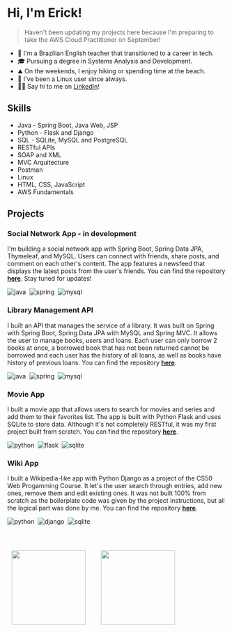 # Hi, I'm Erick!

 > Haven't been updating my projects here because I'm preparing to take the AWS Cloud Practitioner on September!

- 🏫 I'm a Brazilian English teacher that transitioned to a career in tech.
- 🎓 Pursuing a degree in Systems Analysis and Development.
- ⛰️ On the weekends, I enjoy hiking or spending time at the beach.
- 🐧 I've been a Linux user since always.
- 🤝🏽 Say hi to me on [LinkedIn](https://www.linkedin.com/in/erickgnclvs)! 



## Skills

- Java - Spring Boot, Java Web, JSP
- Python - Flask and Django
- SQL - SQLite, MySQL and PostgreSQL
- RESTful APIs
- SOAP and XML
- MVC Arquitecture
- Postman
- Linux
- HTML, CSS, JavaScript
- AWS Fundamentals

## Projects

### Social Network App - in development
I'm building a social network app with Spring Boot, Spring Data JPA, Thymeleaf, and MySQL. Users can connect with friends, share posts, and comment on each other's content. The app features a newsfeed that displays the latest posts from the user's friends. You can find the repository **[here](https://github.com/erickgnclvs/socialnetwork)**. Stay tuned for updates!

![java](https://img.shields.io/badge/Java-ED8B00?style=for-the-badge&logo=openjdk&logoColor=white)&nbsp;
![spring](https://img.shields.io/badge/Spring-6DB33F?style=for-the-badge&logo=spring&logoColor=white)&nbsp;
![mysql](https://img.shields.io/badge/MySQL-00000F?style=for-the-badge&logo=mysql&logoColor=white)&nbsp;

### Library Management API
I built an API that manages the service of a library. It was built on Spring with Spring Boot, Spring Data JPA with MySQL and Spring MVC. It allows the user to manage books, users and loans. Each user can only borrow 2 books at once, a borrowed book that has not been returned cannot be borrowed and each user has the history of all loans, as well as books have history of previous loans. You can find the repository **[here](https://github.com/erickgnclvs/gerenciador-biblioteca)**.

![java](https://img.shields.io/badge/Java-ED8B00?style=for-the-badge&logo=openjdk&logoColor=white)&nbsp;
![spring](https://img.shields.io/badge/Spring-6DB33F?style=for-the-badge&logo=spring&logoColor=white)&nbsp;
![mysql](https://img.shields.io/badge/MySQL-00000F?style=for-the-badge&logo=mysql&logoColor=white)&nbsp;

### Movie App
I built a movie app that allows users to search for movies and series and add them to their favorites list. The app is built with Python Flask and uses SQLite to store data. Although it's not completely RESTful, it was my first project built from scratch. You can find the repository **[here](https://github.com/erickgnclvs/flask-movie-app)**.

![python](https://img.shields.io/badge/Python-14354C?style=for-the-badge&logo=python&logoColor=white)&nbsp;
![flask](https://img.shields.io/badge/Flask-000000?style=for-the-badge&logo=flask&logoColor=white)&nbsp;
![sqlite](https://img.shields.io/badge/SQLite-07405E?style=for-the-badge&logo=sqlite&logoColor=white)&nbsp;

### Wiki App
I built a Wikipedia-like app with Python Django as a project of the CS50 Web Progamming Course. It let's the user search through entries, add new ones, remove them and edit existing ones. It was not built 100% from scratch as the boilerplate code was given by the project instructions, but all the logical part was done by me. You can find the repository **[here](https://github.com/erickgnclvs/django-wiki-app)**.

![python](https://img.shields.io/badge/Python-14354C?style=for-the-badge&logo=python&logoColor=white)&nbsp;
![django](https://img.shields.io/badge/Django-092E20?style=for-the-badge&logo=django&logoColor=white)&nbsp;
![sqlite](https://img.shields.io/badge/SQLite-07405E?style=for-the-badge&logo=sqlite&logoColor=white)&nbsp;


<br>
<br>
<div style="margin:10px">
  <img height="170"  src="https://github-readme-streak-stats.herokuapp.com?user=erickgnclvs&theme=transparent&mode=weekly" />
 &nbsp;&nbsp;&nbsp;&nbsp;&nbsp;&nbsp;&nbsp;
  <img height="170" src="https://github-readme-stats.vercel.app/api/top-langs/?username=erickgnclvs&show_icons=true&theme=transparent&layout=compact" />
</div>
<br>
<br>
